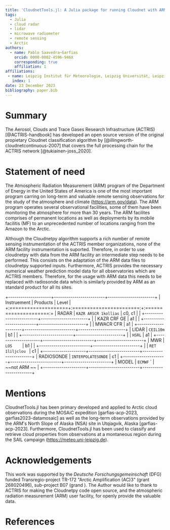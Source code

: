 ```yaml
---
title: 'CloudnetTools.jl: A Julia package for running Cloudnet with ARM data'
tags:
  - Julia
  - cloud radar
  - lidar
  - microwave radiometer
  - remote sensing
  - Arctic
authors:
  - name: Pablo Saavedra~Garfias
    orcid: 0000-0002-4596-946X
	corresponding: true
    affiliation: 1
affiliations:
 - name: Leipzig Institut für Meteorologie, Leipzig Universität, Leipzig, Germany
   index: 1
date: 23 December 2023
bibliography: paper.bib
---
```


# Summary
The Aerosol, Clouds and Trace Gases Research Infrastructure (ACTRIS) [@ACTRIS-handbook] has developed an open source version of the original propietary Cloudnet classification algorithm by [@illingworth-cloudnetcontinuous-2007] that covers the full processing chain for the ACTRIS network [@tukiainen-joss_2020]. 

# Statement of need
The Atmospheric Radiation Measurement (ARM) program of the Department of Energy in the United States of America is one of the most important program carring on long-term and valuable remote sensing observations for the study of the atmosphere and climate (https://arm.gov/data). The ARM program operates several observational facilities, some of them have been monitoring the atmosphere for more than 30 years. The ARM facilites comprises of permanent locations as well as deployments by its mobile facilitis (MF) to an unprecedented number of locations ranging from the Amazon to the Arctic.

Although the Cloudnetpy algorithm supports a rich number of remote sensing instrumentation of the ACTRIS member organizations, none of the ARM facility instrumentation is suported. Therefore, in order to use cloudnetpy with data from the ARM facility an intermediate step needs to be performed. This consists on the adaptation of the ARM data files to cloudnetpy supported inputs. Furthermore, ACTRIS provides the necessary numerical weather prediction model data for all observatories which are ACTRIS members. Therefore, for the usage with ARM data this needs to be replaced with radiosonde data which is similarly provided by ARM as an standard product for all its sites.

+---------------------+-------------------------+-----------------------+
| Instruement         | Products                | Level                 |
+:====================+:=======================:+:=====================:+
| RADAR               | `KAZR ARSCR 1kollias`   | c0, c1                |
|                     +-------------------------+-----------------------+
|                     |  KAZR CRF GE            | a1                    |
|                     +-------------------------+-----------------------+
|                     |  MWACR CFR              | a1                    |
+---------------------+-------------------------+-----------------------+
| LIDAR               | `CEIL10m`               | b1                    |
|                     +-------------------------+-----------------------+
|                     | `HSRL`                  | a1                    |
+---------------------+-------------------------+-----------------------+
| MWR                 | `LOS    `               | b1                    |
|                     +-------------------------+-----------------------+
|                     | `RET 1liljclou `        | c1                    |
+---------------------+-------------------------+-----------------------+
| RADIOSONDE          | `INTERPOLATESONDE`      | c1                    |
+---------------------+-------------------------+-----------------------+
| MODEL               | `ECMWF`      `          | ~~not ARM ~~          |
+---------------------+-------------------------+-----------------------+

# Mentions
CloudnetTools.jl has been primary developed and applied to Arctic cloud observations during the MOSAiC expedition [garfias-acp-2023, garfias2023-datamosaic] as well as the long-term observations provided by the ARM's North Slope of Alaska (NSA) site in Utqiagvik, Alaska [garfias-acp-2023]. Furthermore, CloudnetTools.jl has been used to classify and retrieve cloud properties from observations at a montaneous region during the SAIL campaign (https://meteo.uni-leipzig.de).

# Acknowledgements
This work was supported by the _Deutsche Forschungsgemeinschaft_ (DFG) funded Transregio-project TR-172 "Arctic Amplification (AC)3" (grant 268020496), sub-project B07 (grand ). 
The Author would like to thank to ACTRIS for making the Cloudnetpy code open source, and the atmospheric radiation measurement (ARM) user facility, for openly provide the valuable data. 

# References

